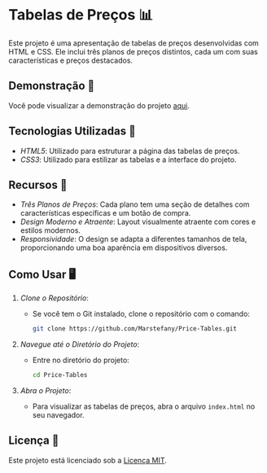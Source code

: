 # Tabelas de Preços 📊

Este projeto é uma apresentação de tabelas de preços desenvolvidas com HTML e CSS. Ele inclui três planos de preços distintos, cada um com suas características e preços destacados.

## Demonstração 🎥
Você pode visualizar a demonstração do projeto [aqui](https://marstefany.github.io/Price-Tables/).

## Tecnologias Utilizadas 🚀
- *HTML5*: Utilizado para estruturar a página das tabelas de preços.
- *CSS3*: Utilizado para estilizar as tabelas e a interface do projeto.

## Recursos 🎨
- *Três Planos de Preços*: Cada plano tem uma seção de detalhes com características específicas e um botão de compra.
- *Design Moderno e Atraente*: Layout visualmente atraente com cores e estilos modernos.
- *Responsividade*: O design se adapta a diferentes tamanhos de tela, proporcionando uma boa aparência em dispositivos diversos.

## Como Usar 🖥️
1. *Clone o Repositório*:
   - Se você tem o Git instalado, clone o repositório com o comando:
     ```bash
     git clone https://github.com/Marstefany/Price-Tables.git
     ```

2. *Navegue até o Diretório do Projeto*:
   - Entre no diretório do projeto:
     ```bash
     cd Price-Tables
     ```

3. *Abra o Projeto*:
   - Para visualizar as tabelas de preços, abra o arquivo `index.html` no seu navegador.

## Licença 📑
Este projeto está licenciado sob a [Licença MIT](LICENSE).

